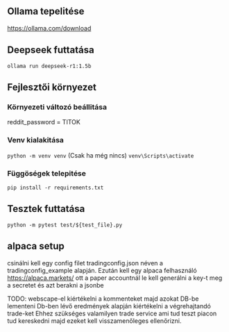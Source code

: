 ## Ollama tepelitése
https://ollama.com/download
## Deepseek futtatása
`ollama run deepseek-r1:1.5b`
## Fejlesztői környezet
### Környezeti változó beállitása
reddit_password = TITOK
### Venv kialakitása
`python -m venv venv` (Csak ha még nincs)
`venv\Scripts\activate`
### Függöségek telepitése
`pip install -r requirements.txt`
## Tesztek futtatása
`python -m pytest test/${test_file}.py`

## alpaca setup
csinálni kell egy config filet tradingconfig.json néven a tradingconfig_example alapján.
Ezután kell egy alpaca felhasználó https://alpaca.markets/ ott a paper accountnál le kell generálni a key-t meg a secretet és azt berakni a jsonbe

TODO:
webscape-el kiértékelni a kommenteket majd azokat DB-be lementeni
Db-ben lévő eredmények alapján kiértékelni a végrehajtandó trade-ket
Ehhez szükséges valamilyen trade service ami tud teszt piacon tud kereskedni
majd ezeket kell visszamenőleges ellenőrizni.